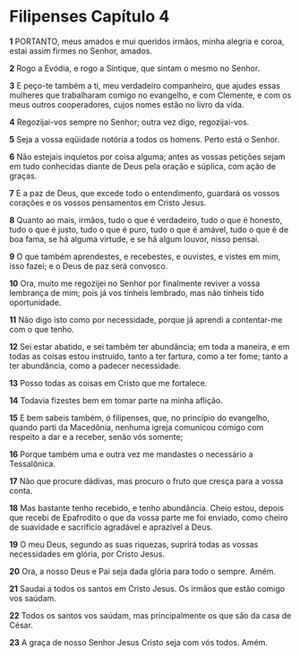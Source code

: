 # Filipenses Capítulo 4

**1** 	PORTANTO, meus amados e mui queridos irmãos, minha alegria e coroa, estai assim firmes no Senhor, amados.

**2** 	Rogo a Evódia, e rogo a Síntique, que sintam o mesmo no Senhor.

**3** 	E peço-te também a ti, meu verdadeiro companheiro, que ajudes essas mulheres que trabalharam comigo no evangelho, e com Clemente, e com os meus outros cooperadores, cujos nomes estão no livro da vida.

**4** 	Regozijai-vos sempre no Senhor; outra vez digo, regozijai-vos.

**5** 	Seja a vossa eqüidade notória a todos os homens. Perto está o Senhor.

**6** 	Não estejais inquietos por coisa alguma; antes as vossas petições sejam em tudo conhecidas diante de Deus pela oração e súplica, com ação de graças.

**7** 	E a paz de Deus, que excede todo o entendimento, guardará os vossos corações e os vossos pensamentos em Cristo Jesus.

**8** 	Quanto ao mais, irmãos, tudo o que é verdadeiro, tudo o que é honesto, tudo o que é justo, tudo o que é puro, tudo o que é amável, tudo o que é de boa fama, se há alguma virtude, e se há algum louvor, nisso pensai.

**9** 	O que também aprendestes, e recebestes, e ouvistes, e vistes em mim, isso fazei; e o Deus de paz será convosco.

**10** 	Ora, muito me regozijei no Senhor por finalmente reviver a vossa lembrança de mim; pois já vos tínheis lembrado, mas não tínheis tido oportunidade.

**11** 	Não digo isto como por necessidade, porque já aprendi a contentar-me com o que tenho.

**12** 	Sei estar abatido, e sei também ter abundância; em toda a maneira, e em todas as coisas estou instruído, tanto a ter fartura, como a ter fome; tanto a ter abundância, como a padecer necessidade.

**13** 	Posso todas as coisas em Cristo que me fortalece.

**14** 	Todavia fizestes bem em tomar parte na minha aflição.

**15** 	E bem sabeis também, ó filipenses, que, no princípio do evangelho, quando parti da Macedônia, nenhuma igreja comunicou comigo com respeito a dar e a receber, senão vós somente;

**16** 	Porque também uma e outra vez me mandastes o necessário a Tessalônica.

**17** 	Não que procure dádivas, mas procuro o fruto que cresça para a vossa conta.

**18** 	Mas bastante tenho recebido, e tenho abundância. Cheio estou, depois que recebi de Epafrodito o que da vossa parte me foi enviado, como cheiro de suavidade e sacrifício agradável e aprazível a Deus.

**19** 	O meu Deus, segundo as suas riquezas, suprirá todas as vossas necessidades em glória, por Cristo Jesus.

**20** 	Ora, a nosso Deus e Pai seja dada glória para todo o sempre. Amém.

**21** 	Saudai a todos os santos em Cristo Jesus. Os irmãos que estão comigo vos saúdam.

**22** 	Todos os santos vos saúdam, mas principalmente os que são da casa de César.

**23** 	A graça de nosso Senhor Jesus Cristo seja com vós todos. Amém.

